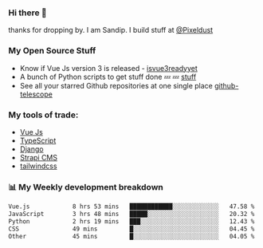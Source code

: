 ### Hi there 👋

thanks for dropping by.
I am Sandip. I build stuff at [@Pixeldust](github.com/pixeldust-in/)

###  **My Open Source Stuff**

 - Know if Vue Js version 3 is released -  [isvue3readyyet](https://github.com/sandiprb/isvue3readyyet)
 - A bunch of Python scripts to get stuff done 💤 💤 [stuff](https://github.com/sandiprb/stuff)
 - See all your starred Github repositories at one single place [github-telescope](https://github.com/sandiprb/github-telescope)



###  **My tools of trade:**
 - [Vue Js](https://github.com/vuejs/vue/)
 - [TypeScript](https://github.com/microsoft/TypeScript)
 - [Django](github.com/django/django)
 - [Strapi CMS](github.com/strapi/strapi)
 - [tailwindcss](https://github.com/tailwindlabs/tailwindcss)


###  📊 **My Weekly development breakdown**
<!--START_SECTION:waka-->

```txt
Vue.js            8 hrs 53 mins   ████████████░░░░░░░░░░░░░   47.58 %
JavaScript        3 hrs 48 mins   █████░░░░░░░░░░░░░░░░░░░░   20.32 %
Python            2 hrs 19 mins   ███░░░░░░░░░░░░░░░░░░░░░░   12.43 %
CSS               49 mins         █░░░░░░░░░░░░░░░░░░░░░░░░   04.45 %
Other             45 mins         █░░░░░░░░░░░░░░░░░░░░░░░░   04.05 %
```

<!--END_SECTION:waka-->
